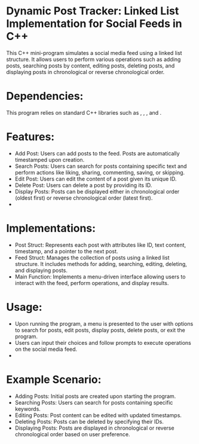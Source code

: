 # Dynamic Post Tracker: Linked List Implementation for Social Feeds in C++
This C++ mini-program simulates a social media feed using a linked list structure. It allows users to perform various operations such as adding posts, searching posts by content, editing posts, deleting posts, and displaying posts in chronological or reverse chronological order.

# Dependencies:
This program relies on standard C++ libraries such as <iostream>, <string>, <ctime>, and <iomanip>.

# Features:
- Add Post: Users can add posts to the feed. Posts are automatically timestamped upon creation.
- Search Posts: Users can search for posts containing specific text and perform actions like liking, sharing, commenting, saving, or skipping.
- Edit Post: Users can edit the content of a post given its unique ID.
- Delete Post: Users can delete a post by providing its ID.
- Display Posts: Posts can be displayed either in chronological order (oldest first) or reverse chronological order (latest first).
- 
# Implementations:
- Post Struct: Represents each post with attributes like ID, text content, timestamp, and a pointer to the next post.
- Feed Struct: Manages the collection of posts using a linked list structure. It includes methods for adding, searching, editing, deleting, and displaying posts.
- Main Function: Implements a menu-driven interface allowing users to interact with the feed, perform operations, and display results.
  
# Usage:
- Upon running the program, a menu is presented to the user with options to search for posts, edit posts, display posts, delete posts, or exit the program.
- Users can input their choices and follow prompts to execute operations on the social media feed.
- 
# Example Scenario:
- Adding Posts: Initial posts are created upon starting the program.
- Searching Posts: Users can search for posts containing specific keywords.
- Editing Posts: Post content can be edited with updated timestamps.
- Deleting Posts: Posts can be deleted by specifying their IDs.
- Displaying Posts: Posts are displayed in chronological or reverse chronological order based on user preference.
